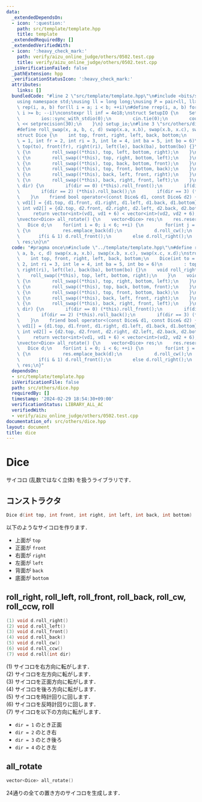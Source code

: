 ```yaml
---
data:
  _extendedDependsOn:
  - icon: ':question:'
    path: src/template/template.hpp
    title: template
  _extendedRequiredBy: []
  _extendedVerifiedWith:
  - icon: ':heavy_check_mark:'
    path: verify/aizu_online_judge/others/0502.test.cpp
    title: verify/aizu_online_judge/others/0502.test.cpp
  _isVerificationFailed: false
  _pathExtension: hpp
  _verificationStatusIcon: ':heavy_check_mark:'
  attributes:
    links: []
  bundledCode: "#line 2 \"src/template/template.hpp\"\n#include <bits/stdc++.h>\n\
    using namespace std;\nusing ll = long long;\nusing P = pair<ll, ll>;\n#define\
    \ rep(i, a, b) for(ll i = a; i < b; ++i)\n#define rrep(i, a, b) for(ll i = a;\
    \ i >= b; --i)\nconstexpr ll inf = 4e18;\nstruct SetupIO {\n    SetupIO() {\n\
    \        ios::sync_with_stdio(0);\n        cin.tie(0);\n        cout << fixed\
    \ << setprecision(30);\n    }\n} setup_io;\n#line 3 \"src/others/dice.hpp\"\n\
    #define roll_swap(x, a, b, c, d) swap(x.a, x.b), swap(x.b, x.c), swap(x.c, x.d);\n\
    struct Dice {\n    int top, front, right, left, back, bottom;\n    Dice(int to\
    \ = 1, int fr = 2, int ri = 3, int le = 4, int ba = 5, int bo = 6)\n        :\
    \ top(to), front(fr), right(ri), left(le), back(ba), bottom(bo) {}\n    void roll_right()\
    \ {\n        roll_swap((*this), top, left, bottom, right);\n    }\n    void roll_left()\
    \ {\n        roll_swap((*this), top, right, bottom, left);\n    }\n    void roll_front()\
    \ {\n        roll_swap((*this), top, back, bottom, front);\n    }\n    void roll_back()\
    \ {\n        roll_swap((*this), top, front, bottom, back);\n    }\n    void roll_cw()\
    \ {\n        roll_swap((*this), back, left, front, right);\n    }\n    void roll_ccw()\
    \ {\n        roll_swap((*this), back, right, front, left);\n    }\n    void roll(int\
    \ dir) {\n        if(dir == 0) (*this).roll_front();\n        if(dir == 1) (*this).roll_right();\n\
    \        if(dir == 2) (*this).roll_back();\n        if(dir == 3) (*this).roll_left();\n\
    \    }\n    friend bool operator<(const Dice& d1, const Dice& d2) {\n        int\
    \ vd1[] = {d1.top, d1.front, d1.right, d1.left, d1.back, d1.bottom};\n       \
    \ int vd2[] = {d2.top, d2.front, d2.right, d2.left, d2.back, d2.bottom};\n   \
    \     return vector<int>(vd1, vd1 + 6) < vector<int>(vd2, vd2 + 6);\n    }\n};\n\
    \nvector<Dice> all_rotate() {\n    vector<Dice> res;\n    res.reserve(24);\n \
    \   Dice d;\n    for(int i = 0; i < 6; ++i) {\n        for(int j = 0; j < 4; ++j)\
    \ {\n            res.emplace_back(d);\n            d.roll_cw();\n        }\n \
    \       if(i & 1) d.roll_front();\n        else d.roll_right();\n    }\n    return\
    \ res;\n}\n"
  code: "#pragma once\n#include \"../template/template.hpp\"\n#define roll_swap(x,\
    \ a, b, c, d) swap(x.a, x.b), swap(x.b, x.c), swap(x.c, x.d);\nstruct Dice {\n\
    \    int top, front, right, left, back, bottom;\n    Dice(int to = 1, int fr =\
    \ 2, int ri = 3, int le = 4, int ba = 5, int bo = 6)\n        : top(to), front(fr),\
    \ right(ri), left(le), back(ba), bottom(bo) {}\n    void roll_right() {\n    \
    \    roll_swap((*this), top, left, bottom, right);\n    }\n    void roll_left()\
    \ {\n        roll_swap((*this), top, right, bottom, left);\n    }\n    void roll_front()\
    \ {\n        roll_swap((*this), top, back, bottom, front);\n    }\n    void roll_back()\
    \ {\n        roll_swap((*this), top, front, bottom, back);\n    }\n    void roll_cw()\
    \ {\n        roll_swap((*this), back, left, front, right);\n    }\n    void roll_ccw()\
    \ {\n        roll_swap((*this), back, right, front, left);\n    }\n    void roll(int\
    \ dir) {\n        if(dir == 0) (*this).roll_front();\n        if(dir == 1) (*this).roll_right();\n\
    \        if(dir == 2) (*this).roll_back();\n        if(dir == 3) (*this).roll_left();\n\
    \    }\n    friend bool operator<(const Dice& d1, const Dice& d2) {\n        int\
    \ vd1[] = {d1.top, d1.front, d1.right, d1.left, d1.back, d1.bottom};\n       \
    \ int vd2[] = {d2.top, d2.front, d2.right, d2.left, d2.back, d2.bottom};\n   \
    \     return vector<int>(vd1, vd1 + 6) < vector<int>(vd2, vd2 + 6);\n    }\n};\n\
    \nvector<Dice> all_rotate() {\n    vector<Dice> res;\n    res.reserve(24);\n \
    \   Dice d;\n    for(int i = 0; i < 6; ++i) {\n        for(int j = 0; j < 4; ++j)\
    \ {\n            res.emplace_back(d);\n            d.roll_cw();\n        }\n \
    \       if(i & 1) d.roll_front();\n        else d.roll_right();\n    }\n    return\
    \ res;\n}"
  dependsOn:
  - src/template/template.hpp
  isVerificationFile: false
  path: src/others/dice.hpp
  requiredBy: []
  timestamp: '2024-02-29 18:54:30+09:00'
  verificationStatus: LIBRARY_ALL_AC
  verifiedWith:
  - verify/aizu_online_judge/others/0502.test.cpp
documentation_of: src/others/dice.hpp
layout: document
title: dice
---
```


# Dice

サイコロ (乱数ではなく立体) を扱うライブラリです．

## コンストラクタ

```cpp
Dice d(int top, int front, int right, int left, int back, int bottom)
```

以下のようなサイコロを作ります．
- 上面が `top`
- 正面が `front`
- 右面が `right`
- 左面が `left`
- 背面が `back`
- 底面が `bottom`

## roll_right, roll_left, roll_front, roll_back, roll_cw, roll_ccw, roll

```cpp
(1) void d.roll_right()
(2) void d.roll_left()
(3) void d.roll_front()
(4) void d.roll_back()
(5) void d.roll_cw()
(6) void d.roll_ccw()
(7) void d.roll(int dir)
```

(1) サイコロを右方向に転がします．<br>
(2) サイコロを左方向に転がします．<br>
(3) サイコロを正面方向に転がします．<br>
(4) サイコロを後ろ方向に転がします．<br>
(5) サイコロを時計回りに回します．<br>
(6) サイコロを反時計回りに回します．<br>
(7) サイコロを以下の方向に転がします．<br>
- `dir = 1` のとき正面
- `dir = 2` のとき右
- `dir = 3` のとき後ろ
- `dir = 4` のとき左

## all_rotate

```cpp
vector<Dice> all_rotate()
```

24通りの全ての置き方のサイコロを生成します．
